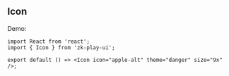 ## Icon

Demo:

```tsx
import React from 'react';
import { Icon } from 'zk-play-ui';

export default () => <Icon icon="apple-alt" theme="danger" size="9x" />;
```
